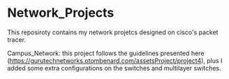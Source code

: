 # Network_Projects
This reposiroty contains my network projetcs designed on cisco's packet tracer.


Campus_Network: this project follows the guidelines presented here (https://gurutechnetworks.otombenard.com/assetsProject/project4), plus I added some extra configurations on the switches and multilayer switches.
